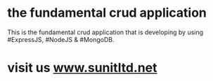 # the fundamental crud application
This is the fundamental crud application that is developing by using #ExpressJS, #NodeJS &amp; #MongoDB.
# visit us www.sunitltd.net
